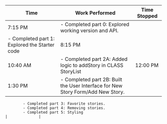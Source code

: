 | Time     | Work Performed                                                        | Time Stopped |
|----------|----------------------------------------------------------------------|--------------|
| 7:15 PM  | - Completed part 0: Explored working version and API.
            - Completed part 1: Explored the Starter code                    | 8:15 PM      |
| 10:40 AM | - Completed part 2A: Added logic to addStory in CLASS StoryList      | 12:00 PM     |
| 1:30 PM  | - Completed part 2B: Built the User Interface for New Story Form/Add New Story.
            - Completed part 3: Favorite stories.
            - Completed part 4: Removing stories.
            - Completed part 5: Styling                                      |              |
